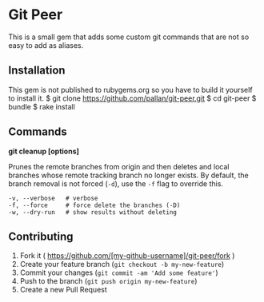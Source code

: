 # Git Peer

This is a small gem that adds some custom git commands that are not so
easy to add as aliases.

## Installation

This gem is not published to rubygems.org so you have to build it
yourself to install it. 
    $ git clone https://github.com/pallan/git-peer.git
    $ cd git-peer
    $ bundle
    $ rake install

## Commands

**git cleanup [options]**

Prunes the remote branches from origin and then deletes and local
branches whose remote tracking branch no longer exists. By default,
the branch removal is not forced (`-d`), use the `-f` flag to override
this.


    -v, --verbose   # verbose
    -f, --force     # force delete the branches (-D)
    -w, --dry-run   # show results without deleting

## Contributing

1. Fork it ( https://github.com/[my-github-username]/git-peer/fork )
2. Create your feature branch (`git checkout -b my-new-feature`)
3. Commit your changes (`git commit -am 'Add some feature'`)
4. Push to the branch (`git push origin my-new-feature`)
5. Create a new Pull Request
